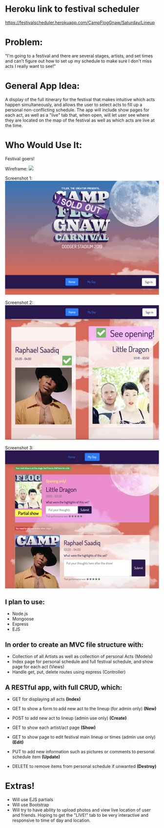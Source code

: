 # Heroku link to festival scheduler

https://festivalscheduler.herokuapp.com/CampFlogGnaw/Saturday/Lineup



# Problem:
"I'm going to a festival and there are several stages, artists, and set times and can't figure out how to set up my schedule to make sure I don't miss acts I really want to see!"

# General App Idea:
A display of the full itinerary for the festival that makes intuitive which acts happen simultaneously, and allows the user to select acts to fill up a personal non-conflicting schedule. The app will include show pages for each act, as well as a "live" tab that, when open, will let user see where they are located on the map of the festival as well as which acts are live at the time.

# Who Would Use It:
Festival goers!

Wireframe:
![](https://github.com/victormrecabarren/FestivalScheduler/blob/master/materials/IMG_4842.jpeg")

Screenshot 1:
![](https://github.com/victormrecabarren/FestivalScheduler/blob/master/materials/Screen%20Shot%202019-06-08%20at%204.42.07%20PM.png?raw=true "Logo Title Text 1")

Screenshot 2:
![](https://github.com/victormrecabarren/FestivalScheduler/blob/master/materials/Screen%20Shot%202019-06-08%20at%204.42.28%20PM.png?raw=true "Logo Title Text 1")

Screenshot 3:
![](https://github.com/victormrecabarren/FestivalScheduler/blob/master/materials/Screen%20Shot%202019-06-08%20at%204.44.26%20PM.png?raw=true "Logo Title Text 1")




## I plan to use:
- Node.js
- Mongoose
- Express
- EJS

## In order to create an MVC file structure with:
  - Collection of all  Artists as well as collection of personal Acts (Models)
  - Index page for personal schedule and full festival schedule, and show page for each act (Views)
  - Handle get, put, delete routes using express (Controller)

## A RESTful app, with full CRUD, which:
  - GET for displaying all acts **(Index)**

  - GET to show a form to add new act to the lineup (for admin only) **(New)**

  - POST to add new act to lineup (admin use only) **(Create)**

  - GET to show each artist/act page **(Show)**

  - GET to show page to edit festival main lineup or times (admin use only) **(Edit)**

  - PUT to add new information such as pictures or comments to personal schedule item **(Update)**

  - DELETE to remove items from personal schedule if unwanted **(Destroy)**

  # Extras!
   - Will use EJS partials
   - Will use Bootstrap
   - Will try to have ability to upload photos and view live location of user and friends. Hoping to get the "LIVE!" tab to be very interactive and responsive to time of day and location.
